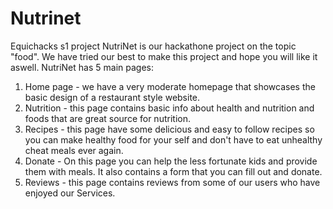 # Nutrinet
Equichacks s1 project
NutriNet is our hackathone project on the topic "food". We have tried our best to make this project and hope you will like it aswell. 
NutriNet has 5 main pages:
1. Home page - we have a very moderate homepage that showcases the basic design of a restaurant style website.
2. Nutrition - this page contains basic info about health and nutrition and foods that are great source for nutrition.
3. Recipes - this page have some delicious and easy to follow recipes so you can make healthy food for your self and don't have to eat unhealthy cheat meals ever again.
4. Donate - On this page you can help the less fortunate kids and provide them with meals. It also contains a form that you can fill out and donate.
5. Reviews - this page contains reviews from some of our users who have  enjoyed our Services.
